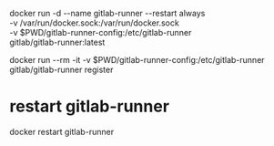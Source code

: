 docker run -d --name gitlab-runner --restart always \
                                     -v /var/run/docker.sock:/var/run/docker.sock \
                                     -v $PWD/gitlab-runner-config:/etc/gitlab-runner \
                                     gitlab/gitlab-runner:latest

docker run --rm -it -v $PWD/gitlab-runner-config:/etc/gitlab-runner gitlab/gitlab-runner register

# restart gitlab-runner
docker restart gitlab-runner